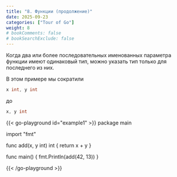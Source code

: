 ```yaml
---
title: "8. Функции (продолжение)"
date: 2025-09-23
categories: ["Tour of Go"]
weight: 8
# bookComments: false
# bookSearchExclude: false
---
```

Когда два или более последовательных именованных параметра функции имеют одинаковый тип, можно указать тип только для последнего из них.

В этом примере мы сократили
```go
x int, y int
```

до
```go
x, y int
```

{{< go-playground id="example1" >}}
package main

import "fmt"

func add(x, y int) int {
    return x + y
}

func main() {
    fmt.Println(add(42, 13)) 
}




{{< /go-playground >}} 